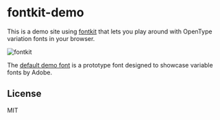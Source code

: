 # fontkit-demo

This is a demo site using [fontkit](http://github.com/devongovett/fontkit) that lets you play around
with OpenType variation fonts in your browser.

![fontkit](https://cloud.githubusercontent.com/assets/19409/25838300/44837c66-3447-11e7-9867-02cd46b82834.gif)

The [default demo font](https://github.com/adobe-fonts/adobe-variable-font-prototype) is a prototype
font designed to showcase variable fonts by Adobe.

## License

MIT
